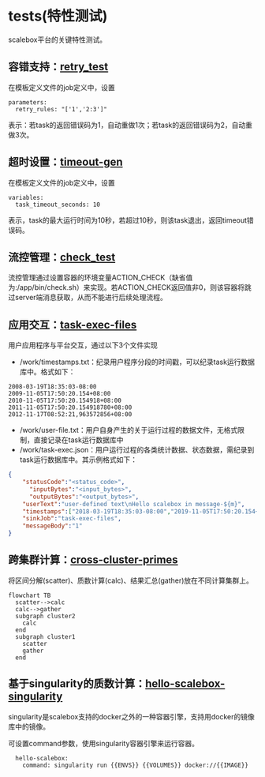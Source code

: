# tests(特性测试)

scalebox平台的关键特性测试。

## 容错支持：[retry_test](./retry_test/)
在模板定义文件的job定义中，设置
```
parameters:
  retry_rules: "['1','2:3']"
```
表示：若task的返回错误码为1，自动重做1次；若task的返回错误码为2，自动重做3次。
## 超时设置：[timeout-gen](./timeout-gen/)
在模板定义文件的job定义中，设置
```
variables:
  task_timeout_seconds:	10
```
表示，task的最大运行时间为10秒，若超过10秒，则该task退出，返回timeout错误码。
## 流控管理：[check_test](./check_test/)

流控管理通过设置容器的环境变量ACTION_CHECK（缺省值为:/app/bin/check.sh）来实现。若ACTION_CHECK返回值非0，则该容器将跳过server端消息获取，从而不能进行后续处理流程。

## 应用交互：[task-exec-files](./task-exec-files/)

用户应用程序与平台交互，通过以下3个文件实现
- /work/timestamps.txt：纪录用户程序分段的时间戳，可以纪录task运行数据库中。格式如下：
```
2008-03-19T18:35:03-08:00
2009-11-05T17:50:20.154+08:00
2010-11-05T17:50:20.154918+08:00
2011-11-05T17:50:20.154918780+08:00
2012-11-17T08:52:21,963572856+08:00
```

- /work/user-file.txt：用户自身产生的关于运行过程的数据文件，无格式限制，直接记录在task运行数据库中
- /work/task-exec.json：用户运行过程的各类统计数据、状态数据，需纪录到task运行数据库中。其示例格式如下：

```json
{
    "statusCode":"<status_code>",
	  "inputBytes":"<input_bytes>",
	  "outputBytes":"<output_bytes>",
    "userText":"user-defined text\nHello scalebox in message-${m}",
    "timestamps":["2018-03-19T18:35:03-08:00","2019-11-05T17:50:20.154+08:00","2020-11-05T17:50:20.154918+08:00","2021-11-05T17:50:20.154918780+08:00","2022-11-17T08:52:21,963572856+08:00"],
    "sinkJob":"task-exec-files",
    "messageBody":"1"
}
```
## 跨集群计算：[cross-cluster-primes](./cross-cluster-primes/)

将区间分解(scatter)、质数计算(calc)、结果汇总(gather)放在不同计算集群上。

```mermaid
flowchart TB
  scatter-->calc
  calc-->gather
  subgraph cluster2
    calc
  end
  subgraph cluster1
    scatter
    gather
  end
```

## 基于singularity的质数计算：[hello-scalebox-singularity](./hello-scalebox-singularity/)
singularity是scalebox支持的docker之外的一种容器引擎，支持用docker的镜像库中的镜像。

可设置command参数，使用singularity容器引擎来运行容器。

```
  hello-scalebox:
    command: singularity run {{ENVS}} {{VOLUMES}} docker://{{IMAGE}}
```
